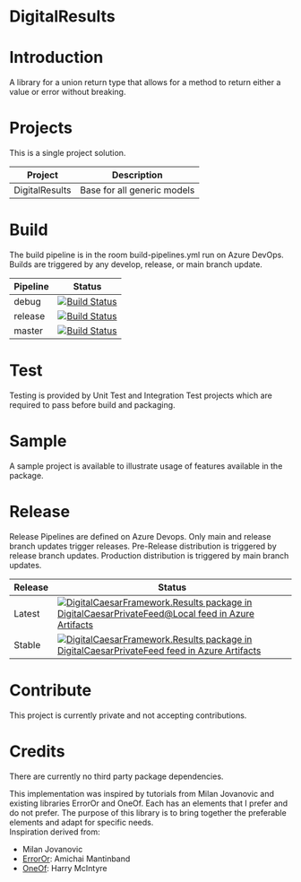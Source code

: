 DigitalResults
============================

# Introduction 
A library for a union return type that allows for a method to return either a value or error without breaking.

# Projects
This is a single project solution. 

Project | Description
--------|------------
DigitalResults   | Base for all generic models

# Build
The build pipeline is in the room build-pipelines.yml run on Azure DevOps.  Builds are triggered by any develop, release, or main branch update.  

Pipeline | Status
---------|--------
debug    | [![Build Status](https://dev.azure.com/DigitalCaesarLLC/DigitalResults/_apis/build/status%2FDigitalResults?repoName=DigitalResults&branchName=debug)](https://dev.azure.com/DigitalCaesarLLC/DigitalResults/_build/latest?definitionId=29&repoName=DigitalResults&branchName=debug)
release  | [![Build Status](https://dev.azure.com/DigitalCaesarLLC/DigitalResults/_apis/build/status%2FDigitalResults?repoName=DigitalResults&branchName=release)](https://dev.azure.com/DigitalCaesarLLC/DigitalResults/_build/latest?definitionId=29&repoName=DigitalResults&branchName=release)
master   | [![Build Status](https://dev.azure.com/DigitalCaesarLLC/DigitalResults/_apis/build/status%2FDigitalResults?repoName=DigitalResults&branchName=master)](https://dev.azure.com/DigitalCaesarLLC/DigitalResults/_build/latest?definitionId=29&repoName=DigitalResults&branchName=master)

# Test
Testing is provided by Unit Test and Integration Test projects which are required to pass before build and packaging. 

# Sample
A sample project is available to illustrate usage of features available in the package.  

# Release 
Release Pipelines are defined on Azure Devops.  Only main and release branch updates trigger releases.  Pre-Release distribution is triggered by release branch updates.  Production distribution is triggered by main branch updates.

Release | Status
--------|--------
Latest  | [![DigitalCaesarFramework.Results package in DigitalCaesarPrivateFeed@Local feed in Azure Artifacts](https://feeds.dev.azure.com/DigitalCaesarLLC/_apis/public/Packaging/Feeds/DigitalCaesarPrivateFeed@Local/Packages/0c6e0d88-15b3-4cc8-a644-d5b6c6b68d45/Badge)](https://dev.azure.com/DigitalCaesarLLC/DigitalCaesarFramework/_artifacts/feed/DigitalCaesarPrivateFeed@Local/NuGet/DigitalCaesarFramework.Results?preferRelease=false)
Stable  | [![DigitalCaesarFramework.Results package in DigitalCaesarPrivateFeed feed in Azure Artifacts](https://feeds.dev.azure.com/DigitalCaesarLLC/_apis/public/Packaging/Feeds/DigitalCaesarPrivateFeed/Packages/0c6e0d88-15b3-4cc8-a644-d5b6c6b68d45/Badge)](https://dev.azure.com/DigitalCaesarLLC/DigitalResults/_artifacts/feed/DigitalCaesarPrivateFeed/NuGet/DigitalCaesarFramework.Results?preferRelease=true)

# Contribute
This project is currently private and not accepting contributions.

# Credits
There are currently no third party package dependencies.

This implementation was inspired by tutorials from Milan Jovanovic and existing libraries ErrorOr and OneOf.  Each has an elements that I prefer and do not prefer.  The purpose of this library is to bring together the preferable elements and adapt for specific needs.  
Inspiration derived from: 
* Milan Jovanovic
* [ErrorOr](https://github.com/amantinband/error-or/blob/main/README.md): Amichai Mantinband
* [OneOf](https://github.com/mcintyre321/OneOf/blob/master/README.md): Harry McIntyre
